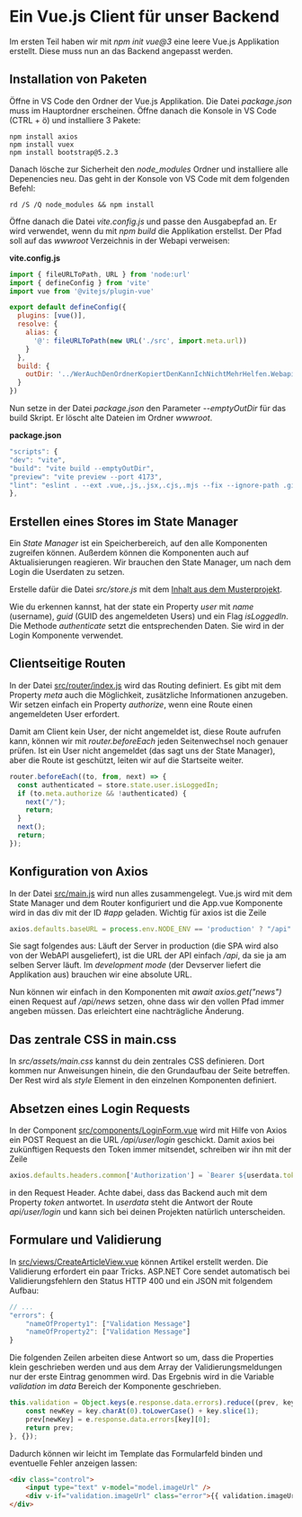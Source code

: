 # Ein Vue.js Client für unser Backend

Im ersten Teil haben wir mit *npm init vue@3* eine leere Vue.js Applikation erstellt. Diese
muss nun an das Backend angepasst werden.

## Installation von Paketen

Öffne in VS Code den Ordner der Vue.js Applikation. Die Datei *package.json* muss im Hauptordner
erscheinen. Öffne danach die Konsole in VS Code (CTRL + ö) und installiere 3 Pakete:

```
npm install axios
npm install vuex
npm install bootstrap@5.2.3
```

Danach lösche zur Sicherheit den *node_modules* Ordner und installiere alle Depenencies neu.
Das geht in der Konsole von VS Code mit dem folgenden Befehl:

```
rd /S /Q node_modules && npm install
```

Öffne danach die Datei *vite.config.js* und passe den Ausgabepfad an. Er wird verwendet, wenn du
mit *npm build* die Applikation erstellst. Der Pfad soll auf das *wwwroot* Verzeichnis in der
Webapi verweisen:

**vite.config.js**
```javascript
import { fileURLToPath, URL } from 'node:url'
import { defineConfig } from 'vite'
import vue from '@vitejs/plugin-vue'

export default defineConfig({
  plugins: [vue()],
  resolve: {
    alias: {
      '@': fileURLToPath(new URL('./src', import.meta.url))
    }
  },
  build: {
    outDir: '../WerAuchDenOrdnerKopiertDenKannIchNichtMehrHelfen.Webapi/wwwroot'
  }
})
```

Nun setze in der Datei *package.json* den Parameter *--emptyOutDir* für das build Skript.
Er löscht alte Dateien im Ordner *wwwroot*.

**package.json**
```javascript
"scripts": {
"dev": "vite",
"build": "vite build --emptyOutDir",
"preview": "vite preview --port 4173",
"lint": "eslint . --ext .vue,.js,.jsx,.cjs,.mjs --fix --ignore-path .gitignore"
},
```

## Erstellen eines Stores im State Manager

Ein *State Manager* ist ein Speicherbereich, auf den alle Komponenten zugreifen können. Außerdem
können die Komponenten auch auf Aktualisierungen reagieren. Wir brauchen den State Manager, um
nach dem Login die Userdaten zu setzen.

Erstelle dafür die Datei *src/store.js* mit dem [Inhalt aus dem Musterprojekt](Spengernews.Client/src/store.js).

Wie du erkennen kannst, hat der state ein Property *user* mit *name* (username), *guid* (GUID des
angemeldeten Users) und ein Flag *isLoggedIn*. Die Methode *authenticate* setzt die entsprechenden
Daten. Sie wird in der Login Komponente verwendet.

## Clientseitige Routen

In der Datei [src/router/index.js](router/../Spengernews.Client/src/router/index.js) wird
das Routing definiert. Es gibt mit dem Property *meta* auch die Möglichkeit, zusätzliche Informationen
anzugeben. Wir setzen einfach ein Property *authorize*, wenn eine Route einen angemeldeten User
erfordert.

Damit am Client kein User, der nicht angemeldet ist, diese Route aufrufen kann, können wir mit
*router.beforeEach* jeden Seitenwechsel noch genauer prüfen. Ist ein User nicht angemeldet (das
sagt uns der State Manager), aber die Route ist geschützt, leiten wir auf die Startseite weiter.

```javascript
router.beforeEach((to, from, next) => {
  const authenticated = store.state.user.isLoggedIn;
  if (to.meta.authorize && !authenticated) {
    next("/");
    return;
  }
  next();
  return;
});
```

## Konfiguration von Axios

In der Datei [src/main.js](Spengernews.Client/src/main.js) wird nun alles zusammengelegt.
Vue.js wird mit dem State Manager und dem Router konfiguriert und die App.vue Komponente wird
in das div mit der ID *#app* geladen. Wichtig für axios ist die Zeile

```javascript
axios.defaults.baseURL = process.env.NODE_ENV == 'production' ? "/api" : "https://localhost:5001/api";
```

Sie sagt folgendes aus: Läuft der Server in production (die SPA wird also von der WebAPI ausgeliefert),
ist die URL der API einfach */api*, da sie ja am selben Server läuft. Im *development mode* (der
Devserver liefert die Applikation aus) brauchen wir eine absolute URL.

Nun können wir einfach in den Komponenten mit *await axios.get("news")* einen Request auf */api/news*
setzen, ohne dass wir den vollen Pfad immer angeben müssen. Das erleichtert eine nachträgliche
Änderung.

## Das zentrale CSS in main.css

In *src/assets/main.css* kannst du dein zentrales CSS definieren. Dort kommen nur Anweisungen
hinein, die den Grundaufbau der Seite betreffen. Der Rest wird als *style* Element in den
einzelnen Komponenten definiert.

## Absetzen eines Login Requests

In der Component [src/components/LoginForm.vue](Spengernews.Client/src/components/LoginForm.vue)
wird mit Hilfe von Axios ein POST Request an die URL */api/user/login* geschickt. Damit axios
bei zukünftigen Requests den Token immer mitsendet, schreiben wir ihn mit der Zeile

```javascript
axios.defaults.headers.common['Authorization'] = `Bearer ${userdata.token}`;
```

in den Request Header. Achte dabei, dass das Backend auch mit dem Property *token* antwortet. In
*userdata* steht die Antwort der Route *api/user/login* und kann sich bei deinen Projekten natürlich
unterscheiden.

## Formulare und Validierung

In [src/views/CreateArticleView.vue](Spengernews.Client/src/views/CreateArticleView.vue) können
Artikel erstellt werden. Die Validierung erfordert ein paar Tricks. ASP.NET Core sendet automatisch
bei Validierungsfehlern den Status HTTP 400 und ein JSON mit folgendem Aufbau:

```javascript
// ...
"errors": {
    "nameOfProperty1": ["Validation Message"]
    "nameOfProperty2": ["Validation Message"]
}
```

Die folgenden Zeilen arbeiten diese Antwort so um, dass die Properties klein geschrieben werden
und aus dem Array der Validierungsmeldungen nur der erste Eintrag genommen wird. Das Ergebnis wird
in die Variable *validation* im *data* Bereich der Komponente geschrieben.

```javascript
this.validation = Object.keys(e.response.data.errors).reduce((prev, key) => {
    const newKey = key.charAt(0).toLowerCase() + key.slice(1);
    prev[newKey] = e.response.data.errors[key][0];
    return prev;
}, {});
```

Dadurch können wir leicht im Template das Formularfeld binden und eventuelle Fehler anzeigen
lassen:

```html
<div class="control">
    <input type="text" v-model="model.imageUrl" />
    <div v-if="validation.imageUrl" class="error">{{ validation.imageUrl }}</div>
</div>
```

